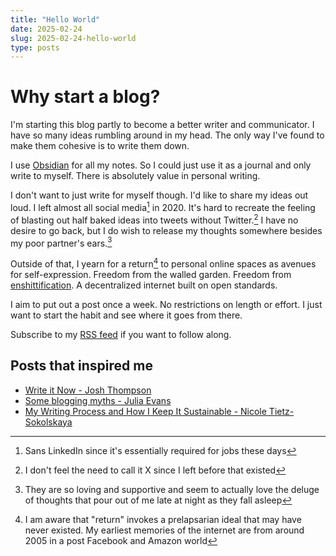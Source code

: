 ```yaml
---
title: "Hello World"
date: 2025-02-24
slug: 2025-02-24-hello-world
type: posts
---
```


# Why start a blog?
I'm starting this blog partly to become a better writer and communicator. I have so many ideas rumbling around in my head. The only way I've found to make them cohesive is to write them down. 

I use [Obsidian](https://obsidian.md/) for all my notes. So I could just use it as a journal and only write to myself. There is absolutely value in personal writing.

I don't want to just write for myself though. I'd like to share my ideas out loud. I left almost all social media[^1] in 2020. It's hard to recreate the feeling of blasting out half baked ideas into tweets without Twitter.[^2] I have no desire to go back, but I do wish to release my thoughts somewhere besides my poor partner's ears.[^3]

Outside of that, I yearn for a return[^4] to personal online spaces as avenues for self-expression. Freedom from the walled garden. Freedom from [enshittification](https://doctorow.medium.com/social-quitting-1ce85b67b456). A decentralized internet built on open standards. 

I aim to put out a post once a week. No restrictions on length or effort. I just want to start the habit and see where it goes from there.

Subscribe to my [RSS feed](/posts/index.xml) if you want to follow along.

## Posts that inspired me
- [Write it Now - Josh Thompson]( https://josh.works/write-it-now#jan-2024 )
- [ Some blogging myths - Julia Evans ]( https://jvns.ca/blog/2023/06/05/some-blogging-myths/ )
- [ My Writing Process and How I Keep It Sustainable - Nicole Tietz-Sokolskaya ]( https://ntietz.com/blog/my-writing-process-and-how-i-keep-it-sustainable/ )

[^1]: Sans LinkedIn since it's essentially required for jobs these days

[^2]: I don't feel the need to call it X since I left before that existed

[^3]: They are so loving and supportive and seem to actually love the deluge of thoughts that pour out of me late at night as they fall asleep

[^4]: I am aware that "return" invokes a prelapsarian ideal that may have never existed. My earliest memories of the internet are from around 2005 in a post Facebook and Amazon world
